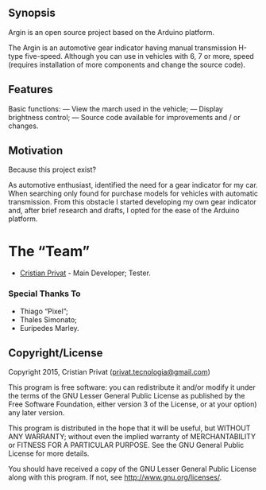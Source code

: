 
## Synopsis

Argin is an open source project based on the Arduino platform.

The Argin is an automotive gear indicator having manual transmission H-type five-speed. Although you can use in vehicles with 6, 7 or more, speed (requires installation of more components and change the source code).

## Features

Basic functions:
— View the march used in the vehicle;
— Display brightness control;
— Source code available for improvements and / or changes.

## Motivation

Because this project exist?

As automotive enthusiast, identified the need for a gear indicator for my car. When searching only found for purchase models for vehicles with automatic transmission.
From this obstacle I started developing my own gear indicator and, after brief research and drafts, I opted for the ease of the Arduino platform.

# The “Team”

* [Cristian Privat](//github.com/csprivat) - Main Developer; Tester.


### Special Thanks To

* Thiago “Pixel”;
* Thales Simonato;
* Eurípedes Marley.


## Copyright/License

Copyright 2015, Cristian Privat (privat.tecnologia@gmail.com)
 
This program is free software: you can redistribute it and/or modify it under 	the terms of the GNU Lesser General Public License as published by the Free 	Software Foundation, either version 3 of the License, or at your option) any 	later version.

This program is distributed in the hope that it will be useful, but WITHOUT ANY WARRANTY; without even the implied warranty of MERCHANTABILITY or FITNESS FOR A PARTICULAR PURPOSE.  See the GNU General Public License for more details.

You should have received a copy of the GNU Lesser General Public License along with this program.  If not, see <http://www.gnu.org/licenses/>.



